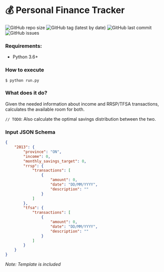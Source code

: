 
# 💰 Personal Finance Tracker

![GitHub repo size](https://img.shields.io/github/repo-size/luisarojas/personal-finance-tracker) ![GitHub tag (latest by date)](https://img.shields.io/github/v/tag/luisarojas/personal-finance-tracker) ![GitHub last commit](https://img.shields.io/github/last-commit/luisarojas/personal-finance-tracker) ![GitHub issues](https://img.shields.io/github/issues-raw/luisarojas/personal-finance-tracker)

### Requirements:

* Python 3.6+

### How to execute

```
$ python run.py
```

### What does it do?

Given the needed information about income and RRSP/TFSA transactions, calculates the available room for both.

`// TODO`: Also calculate the optimal savings distribution between the two.

### Input JSON Schema
```json
{
    "2013": {
        "province": "ON",
        "income": 0,
        "monthly_savings_target": 0,
        "rrsp": {
            "transactions": [
                {
                    "amount": 0,
                    "date": "DD/MM/YYYY",
                    "description": ""
                }
            ]
        },
        "tfsa": {
            "transactions": [
                {
                    "amount": 0,
                    "date": "DD/MM/YYYY",
                    "description": ""
                }
            ]
        }
    }
}
```
*Note: Template is included*